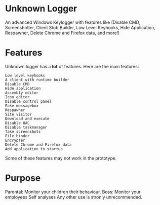# Unknown Logger
An advanced Windows Keylogger with features like (Disable CMD, Screenshotter, Client Stub Builder, Low Level Keyhooks, Hide Application, Respawner, Delete Chrome and Firefox data, and more!)



# Features
Unknown logger has a **lot** of features. Here are the main features:

    Low level keyhooks
    A client with runtime builder
    Disable CMD
    Hide application
    Assembly editor
    Icon editor
    Disable control panel
    Fake messagebox
    Respawner
    Site visitor
    Download and execute
    Disable UAC
    Disable taskmanager
    Take screenshots
    File binder
    Encrypter
    Delete Chrome and Firefox data
    Add application to startup

Some of these features may not work in the prototype.

# Purpose
Parental: Monitor your children their behaviour.
Boss: Monitor your employees
Self analyses
Any other use is stronly unrecommended.
